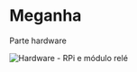 # Meganha
Parte hardware

![Hardware - RPi e módulo relé](https://drive.google.com/open?id=1c0sO1oAF_7zM5u7xeISiBu6w2BuGhOXr)
